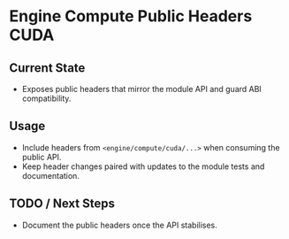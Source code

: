 # Engine Compute Public Headers CUDA

## Current State

- Exposes public headers that mirror the module API and guard ABI compatibility.

## Usage

- Include headers from `<engine/compute/cuda/...>` when consuming the public API.
- Keep header changes paired with updates to the module tests and documentation.

## TODO / Next Steps

- Document the public headers once the API stabilises.
